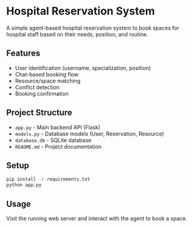 # Hospital Reservation System

A simple agent-based hospital reservation system to book spaces for hospital staff based on their needs, position, and routine.

## Features
- User identification (username, specialization, position)
- Chat-based booking flow
- Resource/space matching
- Conflict detection
- Booking confirmation

## Project Structure
- `app.py` - Main backend API (Flask)
- `models.py` - Database models (User, Reservation, Resource)
- `database.db` - SQLite database
- `README.md` - Project documentation

## Setup
```bash
pip install -r requirements.txt
python app.py
```

## Usage
Visit the running web server and interact with the agent to book a space.
